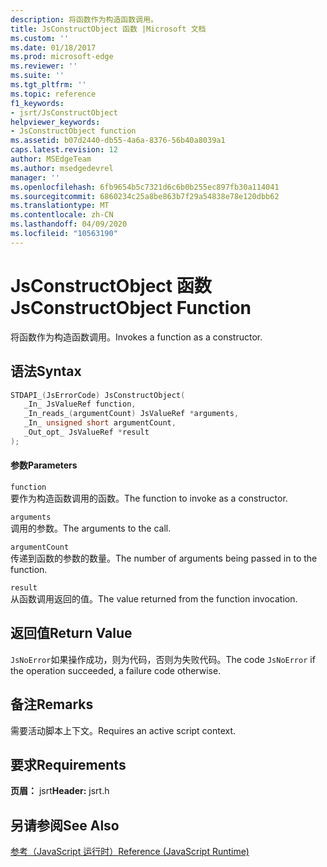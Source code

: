 ```yaml
---
description: 将函数作为构造函数调用。
title: JsConstructObject 函数 |Microsoft 文档
ms.custom: ''
ms.date: 01/18/2017
ms.prod: microsoft-edge
ms.reviewer: ''
ms.suite: ''
ms.tgt_pltfrm: ''
ms.topic: reference
f1_keywords:
- jsrt/JsConstructObject
helpviewer_keywords:
- JsConstructObject function
ms.assetid: b07d2440-db55-4a6a-8376-56b40a8039a1
caps.latest.revision: 12
author: MSEdgeTeam
ms.author: msedgedevrel
manager: ''
ms.openlocfilehash: 6fb9654b5c7321d6c6b0b255ec897fb30a114041
ms.sourcegitcommit: 6860234c25a8be863b7f29a54838e78e120dbb62
ms.translationtype: MT
ms.contentlocale: zh-CN
ms.lasthandoff: 04/09/2020
ms.locfileid: "10563190"
---
```

# <span data-ttu-id="21f9a-103">JsConstructObject 函数</span><span class="sxs-lookup"><span data-stu-id="21f9a-103">JsConstructObject Function</span></span>
<span data-ttu-id="21f9a-104">将函数作为构造函数调用。</span><span class="sxs-lookup"><span data-stu-id="21f9a-104">Invokes a function as a constructor.</span></span>  
  
## <span data-ttu-id="21f9a-105">语法</span><span class="sxs-lookup"><span data-stu-id="21f9a-105">Syntax</span></span>  
  
```cpp  
STDAPI_(JsErrorCode) JsConstructObject(  
   _In_ JsValueRef function,  
   _In_reads_(argumentCount) JsValueRef *arguments,  
   _In_ unsigned short argumentCount,  
   _Out_opt_ JsValueRef *result  
);  
```  
  
#### <span data-ttu-id="21f9a-106">参数</span><span class="sxs-lookup"><span data-stu-id="21f9a-106">Parameters</span></span>  
 `function`  
 <span data-ttu-id="21f9a-107">要作为构造函数调用的函数。</span><span class="sxs-lookup"><span data-stu-id="21f9a-107">The function to invoke as a constructor.</span></span>  
  
 `arguments`  
 <span data-ttu-id="21f9a-108">调用的参数。</span><span class="sxs-lookup"><span data-stu-id="21f9a-108">The arguments to the call.</span></span>  
  
 `argumentCount`  
 <span data-ttu-id="21f9a-109">传递到函数的参数的数量。</span><span class="sxs-lookup"><span data-stu-id="21f9a-109">The number of arguments being passed in to the function.</span></span>  
  
 `result`  
 <span data-ttu-id="21f9a-110">从函数调用返回的值。</span><span class="sxs-lookup"><span data-stu-id="21f9a-110">The value returned from the function invocation.</span></span>  
  
## <span data-ttu-id="21f9a-111">返回值</span><span class="sxs-lookup"><span data-stu-id="21f9a-111">Return Value</span></span>  
 <span data-ttu-id="21f9a-112">`JsNoError`如果操作成功，则为代码，否则为失败代码。</span><span class="sxs-lookup"><span data-stu-id="21f9a-112">The code `JsNoError` if the operation succeeded, a failure code otherwise.</span></span>  
  
## <span data-ttu-id="21f9a-113">备注</span><span class="sxs-lookup"><span data-stu-id="21f9a-113">Remarks</span></span>  
 <span data-ttu-id="21f9a-114">需要活动脚本上下文。</span><span class="sxs-lookup"><span data-stu-id="21f9a-114">Requires an active script context.</span></span>  
  
## <span data-ttu-id="21f9a-115">要求</span><span class="sxs-lookup"><span data-stu-id="21f9a-115">Requirements</span></span>  
 <span data-ttu-id="21f9a-116">**页眉：** jsrt</span><span class="sxs-lookup"><span data-stu-id="21f9a-116">**Header:** jsrt.h</span></span>  
  
## <span data-ttu-id="21f9a-117">另请参阅</span><span class="sxs-lookup"><span data-stu-id="21f9a-117">See Also</span></span>  
 [<span data-ttu-id="21f9a-118">参考（JavaScript 运行时）</span><span class="sxs-lookup"><span data-stu-id="21f9a-118">Reference (JavaScript Runtime)</span></span>](../chakra-hosting/reference-javascript-runtime.md)